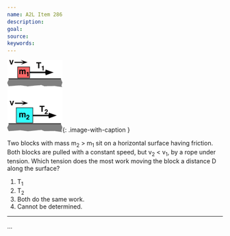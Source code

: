 ```yaml
---
name: A2L Item 286
description: 
goal: 
source: 
keywords: 
---
```


![Item286_fig1.gif](../images/Item286_fig1.gif){: .image-with-caption } 

Two blocks with mass m<sub>2</sub> > m<sub>1</sub> sit on a horizontal
surface having friction. Both blocks are pulled with a constant speed,
but v<sub>2</sub> < v<sub>1</sub>, by a rope under tension.  Which
tension does the most work moving the block a distance D along the
surface?

1. T<sub>1</sub>
2. T<sub>2</sub>
3. Both do the same work.
4. Cannot be determined.

<hr/>


...
